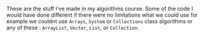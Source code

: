 These are the stuff i've made in my algorithms course.
Some of the code I would have done different if there were no limitations what we could use for example we couldnt use `Arrays`, `System` or `Collections` class algorithms 
or any of these : `ArrayList`, `Vector`, `List`, or `Collection`.
